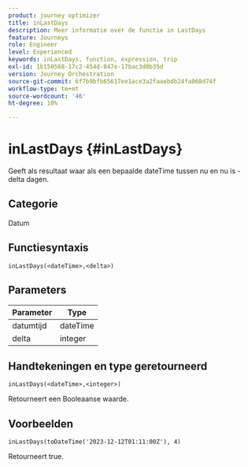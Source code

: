 ```yaml
---
product: journey optimizer
title: inLastDays
description: Meer informatie over de functie in LastDays
feature: Journeys
role: Engineer
level: Experienced
keywords: inLastDays, function, expression, trip
exl-id: 1b150568-17c2-454d-847e-17bac3d0b35d
version: Journey Orchestration
source-git-commit: 6f7b9bfb65617ee1ace3a2faaebdb24fa068d74f
workflow-type: tm+mt
source-wordcount: '46'
ht-degree: 10%

---
```


# inLastDays {#inLastDays}

Geeft als resultaat waar als een bepaalde dateTime tussen nu en nu is - delta dagen.

## Categorie

Datum

## Functiesyntaxis

`inLastDays(<dateTime>,<delta>)`

## Parameters

| Parameter | Type |
|-----------|------------------|
| datumtijd | dateTime |
| delta | integer |

## Handtekeningen en type geretourneerd

`inLastDays(<dateTime>,<integer>)`

Retourneert een Booleaanse waarde.

## Voorbeelden

`inLastDays(toDateTime('2023-12-12T01:11:00Z'), 4)`

Retourneert true.
